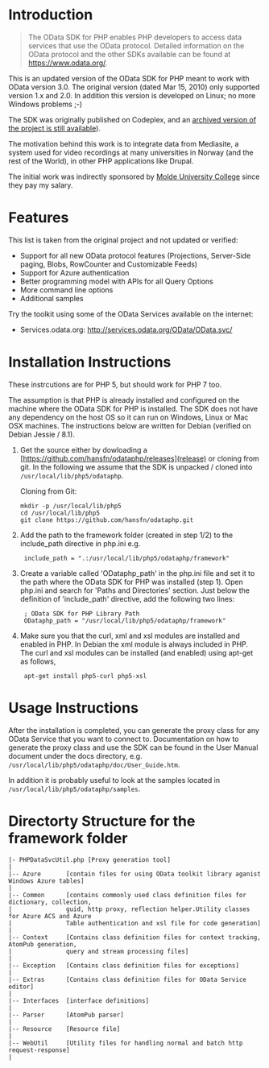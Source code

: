 Introduction
============

> The OData SDK for PHP enables PHP developers to access data services that 
> use the OData protocol. Detailed information on the OData protocol and 
> the other SDKs available can be found at https://www.odata.org/. 

This is an updated version of the OData SDK for PHP meant to work with OData version 3.0. 
The original version (dated Mar 15, 2010) only supported version 1.x and 2.0. 
In addition this version is developed on Linux; no more Windows problems ;-)

The SDK was originally published on Codeplex, and an 
[archived version of the project is still available](https://archive.codeplex.com/?p=odataphp)).

The motivation behind this work is to integrate data from Mediasite, a system used for video 
recordings at many universities in Norway (and the rest of the World), in other PHP applications
like Drupal.

The initial work was indirectly sponsored by [Molde University College](http://www.himolde.no/) 
since they pay my salary.

Features
========

This list is taken from the original project and not updated or verified:

- Support for all new OData protocol features (Projections, Server-Side paging, Blobs, RowCounter and Customizable Feeds)
- Support for Azure authentication
- Better programming model with APIs for all Query Options
- More command line options
- Additional samples

Try the toolkit using some of the OData Services available on the internet:

- Services.odata.org: http://services.odata.org/OData/OData.svc/

Installation Instructions
=========================
These instrcutions are for PHP 5, but should work for PHP 7 too.

The assumption is that PHP is already installed and configured on the machine where the OData SDK for PHP is installed.
The SDK does not have any dependency on the host OS so it can run on Windows, Linux or Mac OSX machines.
The instructions below are written for Debian (verified on Debian Jessie / 8.1).

1. Get the source either by dowloading a [https://github.com/hansfn/odataphp/releases](release) or cloning from git. 
   In the following we assume that the SDK is unpacked / cloned into ```/usr/local/lib/php5/odataphp```.
   
   Cloning from Git:
   
       mkdir -p /usr/local/lib/php5
       cd /usr/local/lib/php5
       git clone https://github.com/hansfn/odataphp.git
3. Add the path to the framework folder (created in step 1/2) to the include_path directive in php.ini e.g.

        include_path = ".:/usr/local/lib/php5/odataphp/framework"
4. Create a variable called 'ODataphp_path' in the php.ini file and set it to the
   path where the OData SDK for PHP was installed (step 1).
   Open php.ini and search for 'Paths and Directories' section. Just below the definition 
   of 'include_path' directive, add the following two lines:

        ; OData SDK for PHP Library Path
        ODataphp_path = "/usr/local/lib/php5/odataphp/framework"
5. Make sure you that the curl, xml and xsl modules are installed and enabled in PHP. 
   In Debian the xml module is always included in PHP. The curl and xsl modules can be 
   installed (and enabled) using apt-get as follows,

        apt-get install php5-curl php5-xsl

Usage Instructions
==================
After the installation is completed, you can generate the proxy class for any OData Service
that you want to connect to. Documentation on how to generate the proxy class and use the SDK
can be found in the User Manual document under the docs directory, 
e.g. ```/usr/local/lib/php5/odataphp/doc/User_Guide.htm```.

In addition it is probably useful to look at the samples located in ```/usr/local/lib/php5/odataphp/samples```.
     
Directorty Structure for the framework folder
=============================================

```
|- PHPDataSvcUtil.php [Proxy generation tool]
|
|-- Azure       [contain files for using OData toolkit library aganist Windows Azure tables]
|
|-- Common      [contains commonly used class definition files for dictionary, collection, 
|               guid, http proxy, reflection helper.Utility classes for Azure ACS and Azure
|               Table authentication and xsl file for code generation]
|
|-- Context     [Contains class definition files for context tracking, AtomPub generation,
|               query and stream processing files]
|
|-- Exception   [Contains class definition files for exceptions]
|
|-- Extras      [Contains class definition files for OData Service editor]
|
|-- Interfaces  [interface definitions]
|
|-- Parser      [AtomPub parser]
|
|-- Resource    [Resource file]
|
|-- WebUtil     [Utility files for handling normal and batch http request-response]
|
```
